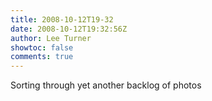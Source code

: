 ```yaml
---
title: 2008-10-12T19-32
date: 2008-10-12T19:32:56Z
author: Lee Turner
showtoc: false
comments: true
---
```


Sorting through yet another backlog of photos

